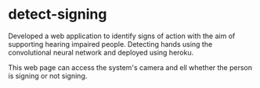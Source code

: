 # detect-signing

Developed a web application to identify signs of action with the aim of supporting hearing impaired people. 
Detecting hands using the convolutional neural network and deployed using heroku.

This web page can access the system's camera and ell whether the person is signing or not signing.
